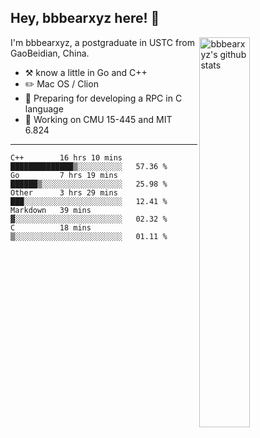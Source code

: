 ## Hey, bbbearxyz here! :wave:

<img align="right" alt="bbbearxyz's github stats" width="40%" src="https://github-readme-stats.vercel.app/api?username=bbbearxyz&show_icons=true">

I'm bbbearxyz, a postgraduate in USTC from GaoBeidian, China.

-   :hammer_and_pick:    know a little in Go and C++
-   :pencil2: Mac OS / Clion
-   :seedling: Preparing for developing a RPC in C language 
-   :thinking: Working on CMU 15-445 and MIT 6.824
---
<!--START_SECTION:waka-->
```text
C++        16 hrs 10 mins  ██████████████▒░░░░░░░░░░   57.36 % 
Go         7 hrs 19 mins   ██████▒░░░░░░░░░░░░░░░░░░   25.98 % 
Other      3 hrs 29 mins   ███░░░░░░░░░░░░░░░░░░░░░░   12.41 % 
Markdown   39 mins         ▓░░░░░░░░░░░░░░░░░░░░░░░░   02.32 % 
C          18 mins         ▒░░░░░░░░░░░░░░░░░░░░░░░░   01.11 % 
```
<!--END_SECTION:waka-->
